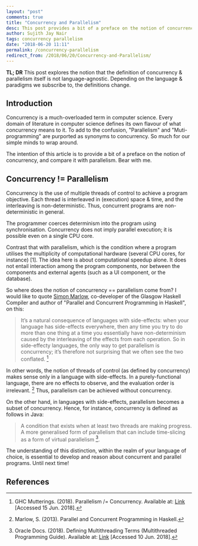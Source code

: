 ```yaml
---
layout: "post"
comments: true
title: "Concurrency and Parallelism"
desc: This post provides a bit of a preface on the notion of concurrency, and compares it with parallelism
author: Sujith Jay Nair
tags: concurrency parallelism
date: "2018-06-20 11:11"
permalink: /concurrency-parallelism
redirect_from: /2018/06/20/Concurrency-and-Parallelism/
---
```


**TL; DR**
This post explores the notion that the definition of concurrency & parallelism itself is not language-agnostic. Depending on the language & paradigms we subscribe to, the definitions change.

<!--break-->
## Introduction
Concurrency is a much-overloaded term in computer science. Every domain of literature in computer science defines its own flavour of what concurrency means to it. To add to the confusion, "Parallelism" and "Muti-programming" are purported as synonyms to concurrency. So much for our simple minds to wrap around.

The intention of this article is to provide a bit of a preface on the notion of concurrency, and compare it with parallelism. Bear with me.


## Concurrency != Parallelism
Concurrency is the use of multiple threads of control to achieve a program objective. Each thread is interleaved in (execution) space & time, and the interleaving is non-deterministic. Thus, concurrent programs are non-deterministic in general. 

The programmer coerces determinism into the program using synchronisation. Concurrency does not imply parallel execution; it is possible even on a single CPU core.

Contrast that with parallelism, which is the condition where a program utilises the multiplicity of computational hardware (several CPU cores, for instance) [1]. The idea here is about computational speedup alone. It does not entail interaction among the program components, nor between the components and external agents (such as a UI component, or the database).

So where does the notion of concurrency == parallelism come from? I would like to quote [Simon Marlow](https://github.com/simonmar), co-developer of the Glasgow Haskell Compiler and author of "Parallel and Concurrent Programming in Haskell", on this:

> It’s a natural consequence of languages with side-effects: when your language has side-effects everywhere, then any time you try to do more than one thing at a time you essentially have non-determinism caused by the interleaving of the effects from each operation.  So in side-effecty languages, the only way to get parallelism is concurrency; it’s therefore not surprising that we often see the two conflated. [^1]

In other words, the notion of threads of control (as defined by concurrency) makes sense only in a language with side-effects. In a purely-functional language, there are no effects to observe, and the evaluation order is irrelevant. [^2] Thus, parallelism can be achieved without concurrency. 

On the other hand, in languages with side-effects, parallelism becomes a subset of concurrency. Hence, for instance, concurrency is defined as follows in Java:

> A condition that exists when at least two threads are making progress. A more generalised form of parallelism that can include time-slicing as a form of virtual parallelism [^3].

The understanding of this distinction, within the realm of your language of choice, is essential to develop and reason about concurrent and parallel programs. Until next time!

## References
[^1]: GHC Mutterings. (2018). Parallelism /= Concurrency. Available at: [Link](https://ghcmutterings.wordpress.com/2009/10/06/parallelism-concurrency/) [Accessed 15 Jun. 2018].

[^2]: Marlow, S. (2013). Parallel and Concurrent Programming in Haskell.

[^3]: Oracle Docs. (2018). Defining Multithreading Terms (Multithreaded Programming Guide). Available at: [Link](https://docs.oracle.com/cd/E19455-01/806-5257/6je9h032b/index.html) [Accessed 10 Jun. 2018].
